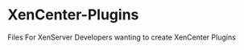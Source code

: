 XenCenter-Plugins
=================

Files For XenServer Developers wanting to create XenCenter Plugins
